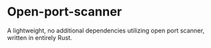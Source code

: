 # Open-port-scanner
A lightweight, no additional dependencies utilizing open port scanner, written in entirely Rust.
